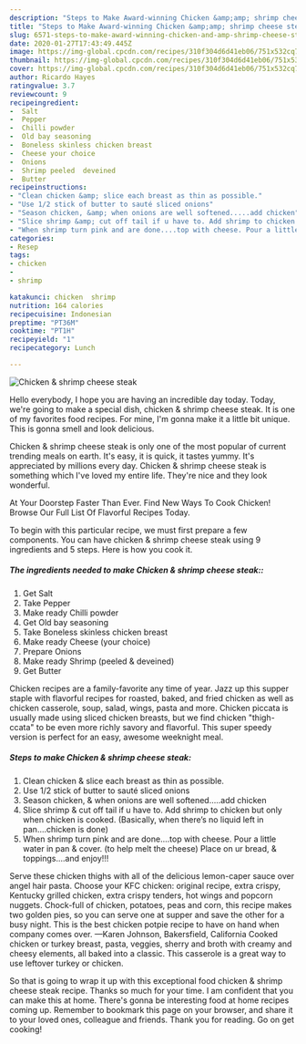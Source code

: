 ```yaml
---
description: "Steps to Make Award-winning Chicken &amp;amp; shrimp cheese steak"
title: "Steps to Make Award-winning Chicken &amp;amp; shrimp cheese steak"
slug: 6571-steps-to-make-award-winning-chicken-and-amp-shrimp-cheese-steak
date: 2020-01-27T17:43:49.445Z
image: https://img-global.cpcdn.com/recipes/310f304d6d41eb06/751x532cq70/chicken-shrimp-cheese-steak-recipe-main-photo.jpg
thumbnail: https://img-global.cpcdn.com/recipes/310f304d6d41eb06/751x532cq70/chicken-shrimp-cheese-steak-recipe-main-photo.jpg
cover: https://img-global.cpcdn.com/recipes/310f304d6d41eb06/751x532cq70/chicken-shrimp-cheese-steak-recipe-main-photo.jpg
author: Ricardo Hayes
ratingvalue: 3.7
reviewcount: 9
recipeingredient:
-  Salt
-  Pepper
-  Chilli powder
-  Old bay seasoning
-  Boneless skinless chicken breast
-  Cheese your choice
-  Onions
-  Shrimp peeled  deveined
-  Butter
recipeinstructions:
- "Clean chicken &amp; slice each breast as thin as possible."
- "Use 1/2 stick of butter to sauté sliced onions"
- "Season chicken, &amp; when onions are well softened.....add chicken"
- "Slice shrimp &amp; cut off tail if u have to. Add shrimp to chicken but only when chicken is cooked. (Basically, when there’s no liquid left in pan....chicken is done)"
- "When shrimp turn pink and are done....top with cheese. Pour a little water in pan &amp; cover. (to help melt the cheese) Place on ur bread, &amp; toppings....and enjoy!!!"
categories:
- Resep
tags:
- chicken
- 
- shrimp

katakunci: chicken  shrimp
nutrition: 164 calories
recipecuisine: Indonesian
preptime: "PT36M"
cooktime: "PT1H"
recipeyield: "1"
recipecategory: Lunch

---
```



![Chicken &amp; shrimp cheese steak](https://img-global.cpcdn.com/recipes/310f304d6d41eb06/751x532cq70/chicken-shrimp-cheese-steak-recipe-main-photo.jpg)

Hello everybody, I hope you are having an incredible day today. Today, we're going to make a special dish, chicken &amp; shrimp cheese steak. It is one of my favorites food recipes. For mine, I'm gonna make it a little bit unique. This is gonna smell and look delicious.

Chicken &amp; shrimp cheese steak is only one of the most popular of current trending meals on earth. It's easy, it is quick, it tastes yummy. It's appreciated by millions every day. Chicken &amp; shrimp cheese steak is something which I've loved my entire life. They're nice and they look wonderful.

At Your Doorstep Faster Than Ever. Find New Ways To Cook Chicken! Browse Our Full List Of Flavorful Recipes Today.


To begin with this particular recipe, we must first prepare a few components. You can have chicken &amp; shrimp cheese steak using 9 ingredients and 5 steps. Here is how you cook it.

##### The ingredients needed to make Chicken &amp; shrimp cheese steak::

1. Get  Salt
1. Take  Pepper
1. Make ready  Chilli powder
1. Get  Old bay seasoning
1. Take  Boneless skinless chicken breast
1. Make ready  Cheese (your choice)
1. Prepare  Onions
1. Make ready  Shrimp (peeled &amp; deveined)
1. Get  Butter


Chicken recipes are a family-favorite any time of year. Jazz up this supper staple with flavorful recipes for roasted, baked, and fried chicken as well as chicken casserole, soup, salad, wings, pasta and more. Chicken piccata is usually made using sliced chicken breasts, but we find chicken &#34;thigh-ccata&#34; to be even more richly savory and flavorful. This super speedy version is perfect for an easy, awesome weeknight meal. 

##### Steps to make Chicken &amp; shrimp cheese steak:

1. Clean chicken &amp; slice each breast as thin as possible.
1. Use 1/2 stick of butter to sauté sliced onions
1. Season chicken, &amp; when onions are well softened.....add chicken
1. Slice shrimp &amp; cut off tail if u have to. Add shrimp to chicken but only when chicken is cooked. (Basically, when there’s no liquid left in pan....chicken is done)
1. When shrimp turn pink and are done....top with cheese. Pour a little water in pan &amp; cover. (to help melt the cheese) Place on ur bread, &amp; toppings....and enjoy!!!


Serve these chicken thighs with all of the delicious lemon-caper sauce over angel hair pasta. Choose your KFC chicken: original recipe, extra crispy, Kentucky grilled chicken, extra crispy tenders, hot wings and popcorn nuggets. Chock-full of chicken, potatoes, peas and corn, this recipe makes two golden pies, so you can serve one at supper and save the other for a busy night. This is the best chicken potpie recipe to have on hand when company comes over. —Karen Johnson, Bakersfield, California Cooked chicken or turkey breast, pasta, veggies, sherry and broth with creamy and cheesy elements, all baked into a classic. This casserole is a great way to use leftover turkey or chicken. 

So that is going to wrap it up with this exceptional food chicken &amp; shrimp cheese steak recipe. Thanks so much for your time. I am confident that you can make this at home. There's gonna be interesting food at home recipes coming up. Remember to bookmark this page on your browser, and share it to your loved ones, colleague and friends. Thank you for reading. Go on get cooking!
